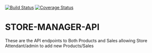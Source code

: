 [![Build Status](https://travis-ci.org/MaggieChege/STORE-MANAGER-API.svg?branch=develop)](https://travis-ci.org/MaggieChege/STORE-MANAGER-API)
[![Coverage Status](https://coveralls.io/repos/github/MaggieChege/STORE-MANAGER-API/badge.svg?branch=develop)](https://coveralls.io/github/MaggieChege/STORE-MANAGER-API?branch=develop)

# STORE-MANAGER-API
These are the API endpoints to Both Products and Sales allowing Store Attendant/admin to add new Products/Sales 



